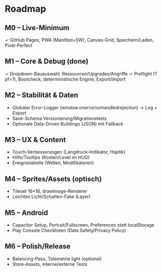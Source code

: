 # Roadmap

## M0 – Live-Minimum
✓ GitHub Pages, PWA (Manifest+SW), Canvas-Grid, Speichern/Laden, Pixel-Perfect

## M1 – Core & Debug (done)
✓ Dropdown-Bauauswahl, Ressourcen/Upgrades/Angriffe
✓ Preflight (?pf=1), Bootcheck, deterministische Engine, Export/Import

## M2 – Stabilität & Daten
- Globaler Error-Logger (window.onerror/unhandledrejection) → Log + Export
- Save-Schema Versionierung/Migrationstests
- Optionale Data-Driven Buildings (JSON) mit Fallback

## M3 – UX & Content
- Touch-Verbesserungen (Langdruck-Indikator, Haptik)
- Hilfe/Tooltips (Kosten/Level im HUD)
- Ereignistabelle (Wellen, Modifikatoren)

## M4 – Sprites/Assets (optisch)
- Tileset 16×16, drawImage-Renderer
- Leichtes Licht/Schatten-Fake (Layer)

## M5 – Android
- Capacitor Setup, Portrait/Fullscreen, Preferences statt localStorage
- Play Console Checklisten (Data Safety/Privacy Policy)

## M6 – Polish/Release
- Balancing-Pass, Telemetrie light (optional)
- Store-Assets, interne/externe Tests
